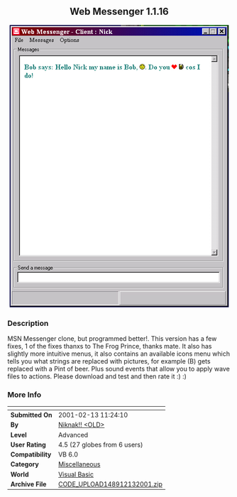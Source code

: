 ﻿<div align="center">

## Web Messenger 1\.1\.16

<img src="PIC2001213550174884.jpg">
</div>

### Description

MSN Messenger clone, but programmed better!. This version has a few fixes, 1 of the fixes thanxs to The Frog Prince, thanks mate. It also has slightly more intuitive menus, it also contains an available icons menu which tells you what strings are replaced with pictures, for example (B) gets replaced with a Pint of beer. Plus sound events that allow you to apply wave files to actions. Please download and test and then rate it :) :)
 
### More Info
 


<span>             |<span>
---                |---
**Submitted On**   |2001-02-13 11:24:10
**By**             |[Niknak\!\! \<OLD\>](https://github.com/Planet-Source-Code/PSCIndex/blob/master/ByAuthor/niknak-old.md)
**Level**          |Advanced
**User Rating**    |4.5 (27 globes from 6 users)
**Compatibility**  |VB 6\.0
**Category**       |[Miscellaneous](https://github.com/Planet-Source-Code/PSCIndex/blob/master/ByCategory/miscellaneous__1-1.md)
**World**          |[Visual Basic](https://github.com/Planet-Source-Code/PSCIndex/blob/master/ByWorld/visual-basic.md)
**Archive File**   |[CODE\_UPLOAD148912132001\.zip](https://github.com/Planet-Source-Code/niknak-old-web-messenger-1-1-16__1-20966/archive/master.zip)








